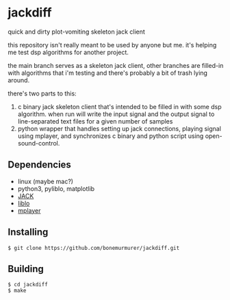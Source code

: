 # jackdiff
quick and dirty plot-vomiting skeleton jack client

this repository isn't really meant to be used by anyone but me.
it's helping me test dsp algorithms for another project.

the main branch serves as a skeleton jack client, other branches
are filled-in with algorithms that i'm testing and there's
probably a bit of trash lying around.

there's two parts to this:
1. c binary jack skeleton client that's intended to be filled in
   with some dsp algorithm. when run will write the input signal
   and the output signal to line-separated text files for a
   given number of samples
2. python wrapper that handles setting up jack connections,
   playing signal using mplayer, and synchronizes c binary
   and python script using open-sound-control.

## Dependencies
 - linux (maybe mac?)
 - python3, pyliblo, matplotlib
 - [JACK](http://jackaudio.org/)
 - [liblo](http://liblo.sourceforge.net/)
 - [mplayer](http://www.mplayerhq.hu/)

## Installing
```
$ git clone https://github.com/bonemurmurer/jackdiff.git
```

## Building
```
$ cd jackdiff
$ make
```
